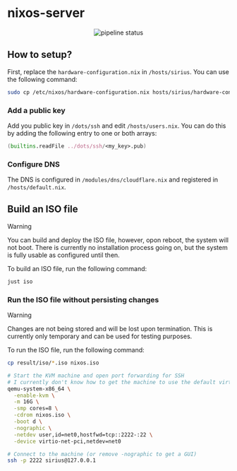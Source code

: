 # nixos-server

<div align="center">
    <img src="https://github.com/micartey/nixos-server/actions/workflows/nix.yml/badge.svg" alt="pipeline status">
</div>


## How to setup?

First, replace the `hardware-configuration.nix` in `/hosts/sirius`.
You can use the following command:

```bash
sudo cp /etc/nixos/hardware-configuration.nix hosts/sirius/hardware-configuration.nix
```

### Add a public key

Add you public key in `/dots/ssh` and edit `/hosts/users.nix`.
You can do this by adding the following entry to one or both arrays:

```nix
(builtins.readFile ../dots/ssh/<my_key>.pub)
```

### Configure DNS

The DNS is configured in `/modules/dns/cloudflare.nix` and registered in `/hosts/default.nix`.

## Build an ISO file

> [!WARNING]
> You can build and deploy the ISO file, however, opon reboot, the system will not boot.
> There is currently no installation process going on, but the system is fully usable as configured until then.

To build an ISO file, run the following command:

```bash
just iso
```

### Run the ISO file without persisting changes

> [!WARNING]
> Changes are not being stored and will be lost upon termination.
> This is currently only temporary and can be used for testing purposes.

To run the ISO file, run the following command:

```bash
cp result/iso/*.iso nixos.iso

# Start the KVM machine and open port forwarding for SSH
# I currently don't know how to get the machine to use the default virtual network and use virtio like in the GUI
qemu-system-x86_64 \
  -enable-kvm \
  -m 16G \
  -smp cores=8 \
  -cdrom nixos.iso \
  -boot d \
  -nographic \
  -netdev user,id=net0,hostfwd=tcp::2222-:22 \
  -device virtio-net-pci,netdev=net0

# Connect to the machine (or remove -nographic to get a GUI)
ssh -p 2222 sirius@127.0.0.1
```
